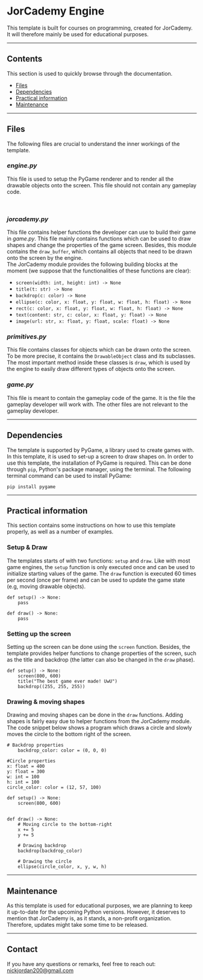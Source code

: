# JorCademy Engine

This template is built for courses on programming, created for JorCademy. It will therefore mainly be used for educational purposes.  

---

## Contents
This section is used to quickly browse through the documentation.
- [Files](#files)
- [Dependencies](#dependencies)
- [Practical information](#practical-information)
- [Maintenance](#maintenance)

---

## Files
The following files are crucial to understand the inner workings of the template.



### <i>engine.py</i>
This file is used to setup the PyGame renderer and to render all the drawable objects onto the screen. This file should not contain any gameplay code.  

<br>

### <i>jorcademy.py</i>
This file contains helper functions the developer can use to build their game in <i>game.py</i>. This file mainly contains functions which can be used to draw shapes and change the properties of the game screen. Besides, this module contains the ```draw_buffer```, which contains all objects that need to be drawn onto the screen by the engine. 
<br>
The JorCademy module provides the following building blocks at the moment (we suppose that the functionalities of these functions are clear):
- ```screen(width: int, height: int) -> None```
- ```title(t: str) -> None```
- ```backdrop(c: color) -> None```
- ```ellipse(c: color, x: float, y: float, w: float, h: float) -> None```
- ```rect(c: color, x: float, y: float, w: float, h: float) -> None```
- ```text(content: str, c: color, x: float, y: float) -> None```
- ```image(url: str, x: float, y: float, scale: float) -> None```



### <i>primitives.py</i>
This file contains classes for objects which can be drawn onto the screen. To be more precise, it contains the ```DrawableObject``` class and its subclasses. The most important method inside these classes is ```draw```, which is used by the engine to easily draw different types of objects onto the screen.


### <i>game.py</i>
This file is meant to contain the gameplay code of the game. It is the file the gameplay developer will work with. The other files are not relevant to the gameplay developer. 

---


## Dependencies
The template is supported by PyGame, a library used to create games with. In this template, it is used to set-up a screen to draw shapes on. In order to use this template, the installation of PyGame is required. This can be done through ```pip```, Python's package manager, using the terminal. The following terminal command can be used to install PyGame: 
```
pip install pygame
```

---

## Practical information
This section contains some instructions on how to use this template properly, as well as a number of examples. 


### Setup & Draw
The templates starts of with two functions: ```setup``` and ```draw```. Like with most game engines, the ```setup``` function is only executed once and can be used to initialize starting values of the game. The ```draw``` function is executed 60 times per second (once per frame) and can be used to update the game state (e.g, moving drawable objects).  
```
def setup() -> None:
    pass

def draw() -> None:
    pass
```


### Setting up the screen
Setting up the screen can be done using the ```screen``` function. Besides, the template provides helper functions to change properties of the screen, such as the title and backdrop (the latter can also be changed in the ```draw``` phase).
```
def setup() -> None:
    screen(800, 600)
    title("The best game ever made! UwU")
    backdrop((255, 255, 255))
```


### Drawing & moving shapes
Drawing and moving shapes can be done in the ```draw``` functions. Adding shapes is fairly easy due to helper functions from the JorCademy module. The code snippet below shows a program which draws a circle and slowly moves the circle to the bottom right of the screen. 
```
# Backdrop properties
    backdrop_color: color = (0, 0, 0)

#Circle properties
x: float = 400
y: float = 300
w: int = 100
h: int = 100
circle_color: color = (12, 57, 100)

def setup() -> None:
    screen(800, 600)


def draw() -> None:
    # Moving circle to the bottom-right
    x += 5
    y += 5

    # Drawing backdrop
    backdrop(backdrop_color)

    # Drawing the circle 
    ellipse(circle_color, x, y, w, h)
```
---

## Maintenance
As this template is used for educational purposes, we are planning to keep it up-to-date for the upcoming Python versions. However, it deserves to mention that JorCademy is, as it stands, a non-profit organization. Therefore, updates might take some time to be released. 

---

## Contact
If you have any questions or remarks, feel free to reach out: nickjordan200@gmail.com
